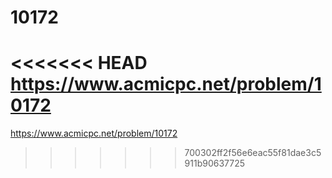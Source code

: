 # 10172

<<<<<<< HEAD
https://www.acmicpc.net/problem/10172
=======
https://www.acmicpc.net/problem/10172
>>>>>>> 700302ff2f56e6eac55f81dae3c5911b90637725
